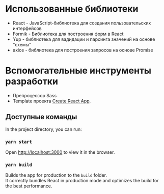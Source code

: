 # Использованные библиотеки

- React - JavaScript-библиотека для создания пользовательских интерфейсов
- Formik - Библиотека для построения форм в React
- Yup - библиотека для вадидации и парсинга значений на основе "схемы"
- axios - библиотека для построения запросов на основе Promise

# Вспомогательные инструменты разработки

- Препроцессор Sass
- Template проекта [Create React App](https://github.com/facebook/create-react-app).

## Доступные команды

In the project directory, you can run:

### `yarn start`

Open [http://localhost:3000](http://localhost:3000) to view it in the browser.

### `yarn build`

Builds the app for production to the `build` folder.<br />
It correctly bundles React in production mode and optimizes the build for the best performance.
